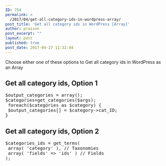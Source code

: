 ```yaml
---
ID: 754
permalink: >
  /2017/04/get-all-category-ids-in-wordpress-array/
post_title: 'Get all category ids in WordPress [Array]'
author: praison
post_excerpt: ""
layout: post
published: true
post_date: 2017-04-27 11:32:44
---
```

Choose either one of these options to Get all category ids in WordPress as an Array
<h2>Get all category ids, Option 1</h2>
<pre>$output_categories = array();
$categories=get_categories($args);
 foreach($categories as $category) { 
 $output_categories[] = $category-&gt;cat_ID;
}</pre>
<h2>Get all category ids, Option 2</h2>
<pre>$categories_ids = get_terms(
 array( 'category' ), // Taxonomies
 array( 'fields' =&gt; 'ids' ) // Fields
);</pre>